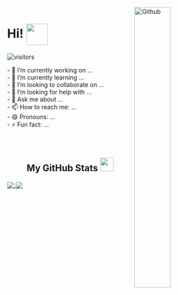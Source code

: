 <img width="41%" align="right" alt="Github" src="https://github.githubassets.com/images/modules/notifications/saved-blank-dark.svg" />
<h1> Hi! <img align="center" src = "https://raw.githubusercontent.com/MartinHeinz/MartinHeinz/master/wave.gif" width = 50px> </h1>
<p align='center'>

 ![visitors](https://visitor-badge.glitch.me/badge?page_id=cutshadows.cutshadows)

</p>
 <div align="left">
- 🔭 I’m currently working on ...<br>
- 🌱 I’m currently learning ...<br>
- 👯 I’m looking to collaborate on ...<br>
- 🤔 I’m looking for help with ...<br>
- 💬 Ask me about ...<br>
- 📫 How to reach me: ...<br>
- 😄 Pronouns: ...<br>
- ⚡ Fun fact: ...<br>
</div>
<br><br>




<h2 align="center"> My GitHub Stats <img src='https://media1.giphy.com/media/du3J3cXyzhj75IOgvA/giphy.gif?cid=ecf05e47x2g034i9pzwtzzsd3xgg2w9nr94t4tflbbgo3008&rid=giphy.gif' width='32px'> </h2>

<a href="https://github.com/cutshadows/github-readme-stats">
<img align="center" src="https://github-readme-stats.vercel.app/api?username=cutshadows&count_private=true&show_icons=true&theme=dark" />
</a>
<a href="https://github.com/cutshadows/convoychat">
<img align="center" src="https://github-readme-stats.vercel.app/api/top-langs/?username=cutshadows&theme=dark" />
</a>






 




